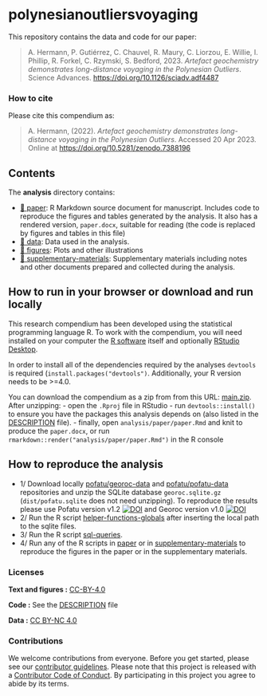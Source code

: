 
<!-- README.md is generated from README.Rmd. Please edit that file -->

# polynesianoutliersvoyaging

This repository contains the data and code for our paper:

> A. Hermann, P. Gutiérrez, C. Chauvel, R. Maury, C. Liorzou, E. Willie, I. Phillip, R. Forkel, C. Rzymski, S. Bedford, 2023. *Artefact geochemistry demonstrates long-distance voyaging in the Polynesian Outliers*. Science Advances. <https://doi.org/10.1126/sciadv.adf4487>

### How to cite

Please cite this compendium as:

> A. Hermann, (2022). *Artefact geochemistry demonstrates long-distance voyaging in the Polynesian Outliers*. Accessed 20 Apr 2023. Online at
> <https://doi.org/10.5281/zenodo.7388196>

## Contents

The **analysis** directory contains:

-   [:file_folder: paper](/analysis/paper): R Markdown source document
    for manuscript. Includes code to reproduce the figures and tables
    generated by the analysis. It also has a rendered version,
    `paper.docx`, suitable for reading (the code is replaced by figures
    and tables in this file)
-   [:file_folder: data](/analysis/data): Data used in the analysis.
-   [:file_folder: figures](/analysis/figures): Plots and other
    illustrations
-   [:file_folder:
    supplementary-materials](/analysis/supplementary-materials):
    Supplementary materials including notes and other documents prepared
    and collected during the analysis.

## How to run in your browser or download and run locally

This research compendium has been developed using the statistical
programming language R. To work with the compendium, you will need
installed on your computer the [R
software](https://cloud.r-project.org/) itself and optionally [RStudio
Desktop](https://rstudio.com/products/rstudio/download/).

In order to install all of the dependencies required by the analyses
`devtools` is required (`install.packages("devtools")`. Additionally,
your R version needs to be >=4.0.

You can download the compendium as a zip from from this URL:
[main.zip](/archive/main.zip). After unzipping: - open the `.Rproj`
file in RStudio - run `devtools::install()` to ensure you have the
packages this analysis depends on (also listed in the
[DESCRIPTION](/DESCRIPTION) file). - finally, open
`analysis/paper/paper.Rmd` and knit to produce the `paper.docx`, or run
`rmarkdown::render("analysis/paper/paper.Rmd")` in the R console

## How to reproduce the analysis

-   1/ Download locally [pofatu/georoc-data](https://github.com/pofatu/georoc-data) and [pofatu/pofatu-data](https://github.com/pofatu/pofatu-data) repositories and unzip the SQLite database `georoc.sqlite.gz` (`dist/pofatu.sqlite` does not need unzipping). To reproduce the results please use Pofatu version v1.2 [![DOI](https://zenodo.org/badge/DOI/10.5281/zenodo.4726799.svg)](https://doi.org/10.5281/zenodo.4726799) and Georoc version v1.0 [![DOI](https://zenodo.org/badge/DOI/10.5281/zenodo.6782177.svg)](https://doi.org/10.5281/zenodo.6782177)
-   2/ Run the R script [helper-functions-globals](analysis/helper-functions-globals.R) after inserting the local path to the sqlite files.
-   3/ Run the R script [sql-queries](analysis/sql-queries.R).
-   4/ Run any of the R scripts in [paper](/analysis/paper) or in [supplementary-materials](/analysis/supplementary-materials) to reproduce the figures in the paper or in the supplementary materials.

### Licenses

**Text and figures :**
[CC-BY-4.0](http://creativecommons.org/licenses/by/4.0/)

**Code :** See the [DESCRIPTION](DESCRIPTION) file

**Data :** [CC BY-NC 4.0]([http://creativecommons.org/publicdomain/zero/1.0/](https://creativecommons.org/licenses/by-nc/4.0/))

### Contributions

We welcome contributions from everyone. Before you get started, please
see our [contributor guidelines](CONTRIBUTING.md). Please note that this
project is released with a [Contributor Code of Conduct](CONDUCT.md). By
participating in this project you agree to abide by its terms.
